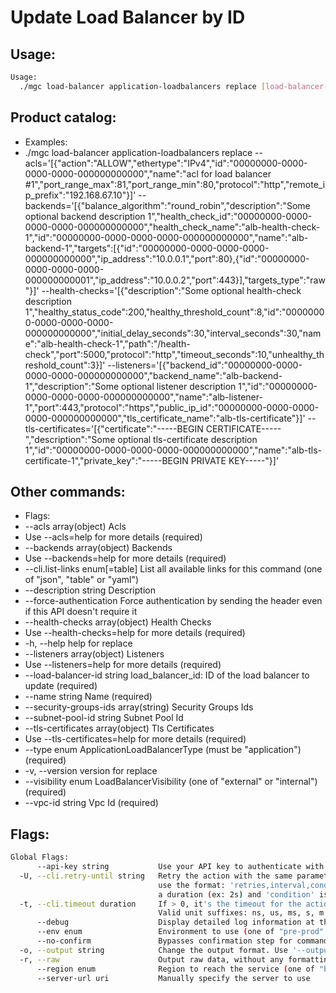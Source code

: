 # Update Load Balancer by ID

## Usage:
```bash
Usage:
  ./mgc load-balancer application-loadbalancers replace [load-balancer-id] [flags]
```

## Product catalog:
- Examples:
- ./mgc load-balancer application-loadbalancers replace --acls='[{"action":"ALLOW","ethertype":"IPv4","id":"00000000-0000-0000-0000-000000000000","name":"acl for load balancer #1","port_range_max":81,"port_range_min":80,"protocol":"http","remote_ip_prefix":"192.168.67.10"}]' --backends='[{"balance_algorithm":"round_robin","description":"Some optional backend description 1","health_check_id":"00000000-0000-0000-0000-000000000000","health_check_name":"alb-health-check-1","id":"00000000-0000-0000-0000-000000000000","name":"alb-backend-1","targets":[{"id":"00000000-0000-0000-0000-000000000000","ip_address":"10.0.0.1","port":80},{"id":"00000000-0000-0000-0000-000000000001","ip_address":"10.0.0.2","port":443}],"targets_type":"raw"}]' --health-checks='[{"description":"Some optional health-check description 1","healthy_status_code":200,"healthy_threshold_count":8,"id":"00000000-0000-0000-0000-000000000000","initial_delay_seconds":30,"interval_seconds":30,"name":"alb-health-check-1","path":"/health-check","port":5000,"protocol":"http","timeout_seconds":10,"unhealthy_threshold_count":3}]' --listeners='[{"backend_id":"00000000-0000-0000-0000-000000000000","backend_name":"alb-backend-1","description":"Some optional listener description 1","id":"00000000-0000-0000-0000-000000000000","name":"alb-listener-1","port":443,"protocol":"https","public_ip_id":"00000000-0000-0000-0000-000000000000","tls_certificate_name":"alb-tls-certificate"}]' --tls-certificates='[{"certificate":"-----BEGIN CERTIFICATE-----","description":"Some optional tls-certificate description 1","id":"00000000-0000-0000-0000-000000000000","name":"alb-tls-certificate-1","private_key":"-----BEGIN PRIVATE KEY-----"}]'

## Other commands:
- Flags:
- --acls array(object)                  Acls
- Use --acls=help for more details (required)
- --backends array(object)              Backends
- Use --backends=help for more details (required)
- --cli.list-links enum[=table]         List all available links for this command (one of "json", "table" or "yaml")
- --description string                  Description
- --force-authentication                Force authentication by sending the header even if this API doesn't require it
- --health-checks array(object)         Health Checks
- Use --health-checks=help for more details (required)
- -h, --help                                help for replace
- --listeners array(object)             Listeners
- Use --listeners=help for more details (required)
- --load-balancer-id string             load_balancer_id: ID of the load balancer to update (required)
- --name string                         Name (required)
- --security-groups-ids array(string)   Security Groups Ids
- --subnet-pool-id string               Subnet Pool Id
- --tls-certificates array(object)      Tls Certificates
- Use --tls-certificates=help for more details (required)
- --type enum                           ApplicationLoadBalancerType (must be "application") (required)
- -v, --version                             version for replace
- --visibility enum                     LoadBalancerVisibility (one of "external" or "internal") (required)
- --vpc-id string                       Vpc Id (required)

## Flags:
```bash
Global Flags:
      --api-key string           Use your API key to authenticate with the API
  -U, --cli.retry-until string   Retry the action with the same parameters until the given condition is met. The flag parameters
                                 use the format: 'retries,interval,condition', where 'retries' is a positive integer, 'interval' is
                                 a duration (ex: 2s) and 'condition' is a 'engine=value' pair such as "jsonpath=expression"
  -t, --cli.timeout duration     If > 0, it's the timeout for the action execution. It's specified as numbers and unit suffix.
                                 Valid unit suffixes: ns, us, ms, s, m and h. Examples: 300ms, 1m30s
      --debug                    Display detailed log information at the debug level
      --env enum                 Environment to use (one of "pre-prod" or "prod") (default "prod")
      --no-confirm               Bypasses confirmation step for commands that ask a confirmation from the user
  -o, --output string            Change the output format. Use '--output=help' to know more details.
  -r, --raw                      Output raw data, without any formatting or coloring
      --region enum              Region to reach the service (one of "br-mgl1", "br-ne1" or "br-se1") (default "br-se1")
      --server-url uri           Manually specify the server to use
```


